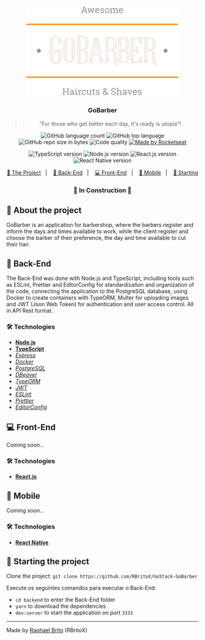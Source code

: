 <h1 align="center">
    <img alt="GoStack" src="./logo.svg" width="400px" />
</h1>

<h3 align="center">
  GoBarber
</h3>

<blockquote align="center">“For those who get better each day, it's ready is utopia”!</blockquote>

<p align="center">
  <img alt="GitHub language count" src="https://img.shields.io/github/languages/count/rbritox/GoStack-GoBarber-BackEnd">

  <img alt="GitHub top language" src="https://img.shields.io/github/languages/top/rbritox/GoStack-GoBarber-BackEnd">

  <img alt="GitHub repo size in bytes" src="https://img.shields.io/github/repo-size/rbritox/GoStack-GoBarber-BackEnd">

  <img alt="Code quality" src="https://api.codacy.com/project/badge/Grade/04b113cafd864644ace55878fb219655">
  
  <a href="https://github.com/RBritoX/GoStack-GoBarber-BackEnd/blob/master/LICENSE">
    <img alt="Made by Rocketseat" src="https://img.shields.io/github/license/rbritox/GoStack-GoBarber-BackEnd">
  </a>
</p>

<p align="center">
  <img alt="TypeScript version" src="https://img.shields.io/badge/TypeScript-v3.8.3-blue?style=flat&logo=typescript">

  <img alt="Node.js version" src="https://img.shields.io/badge/Node.js-v12.16.1-blue?style=flat&logo=node.js">

  <img alt="React.js version" src="https://img.shields.io/badge/React.js-v16.13.1-blue?style=flat&logo=react">

  <img alt="React Native version" src="https://img.shields.io/badge/React_Native-v0.62.2-blue?style=flat&logo=react">
</p>

<p align="center">
  <a href="#about-the-project">🚀 The Project</a>&nbsp;&nbsp;&nbsp;|&nbsp;&nbsp;&nbsp;
  <a href="#back-end">🤖 Back-End</a>&nbsp;&nbsp;&nbsp;|&nbsp;&nbsp;&nbsp;
  <a href="#front-end">💻 Front-End</a>&nbsp;&nbsp;&nbsp;|&nbsp;&nbsp;&nbsp;
  <a href="#mobile">📱 Mobile</a>&nbsp;&nbsp;&nbsp;|&nbsp;&nbsp;&nbsp;
  <a href="#starting-the-project">🏁 Starting</a>
</p>

<h3 align="center">
  🚧 In Construction 🚧
</h3>

## 🚀 About the project
GoBarber is an application for barbershop, where the barbers register and inform the days and times available to work, while the client register and choose the barber of their preference, the day and time available to cut their hair.

## 🤖 Back-End
The Back-End was done with Node.js and TypeScript, including tools such as ESLint, Prettier and EditorConfig for standardization and organization of the code, connecting the application to the PostgreSQL database, using Docker to create containers with TypeORM, Multer for uploading images and JWT (Json Web Token) for authentication and user access control. All in API Rest format.

### 🛠 Technologies
- **[Node.js](https://nodejs.org/en/)**
- **[TypeScript](https://www.typescriptlang.org/)**
- *[Express](https://expressjs.com/pt-br/)*
- *[Docker](https://www.docker.com/)*
- *[PostgreSQL](https://www.postgresql.org/)*
- *[DBeaver](https://dbeaver.io/)*
- *[TypeORM](https://typeorm.io/#/)*
- *[JWT](https://jwt.io/)*
- *[ESLint](https://eslint.org/)*
- *[Prettier](https://prettier.io/)*
- *[EditorConfig](https://editorconfig.org/)*

## 💻 Front-End
Coming soon...

### 🛠 Technologies
- **[React.js](https://reactjs.org/)**

## 📱 Mobile
Coming soon...

### 🛠 Technologies
- **[React Native](https://reactnative.dev/)**

## 🏁 Starting the project
Clone the project: `git clone https://github.com/RBritoX/GoStack-GoBarber`

Execute os seguintes comandos para executar o Back-End:

- `cd backend` to enter the Back-End folder
- `yarn` to download the dependencies
- `dev:server` to start the application on port `3333`

---

Made by [Raphael Brito](https://www.linkedin.com/in/raphaellbrito/) (RBritoX)
